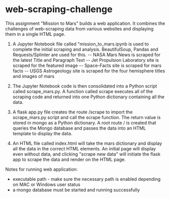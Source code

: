 # web-scraping-challenge

This assignment "Mission to Mars" builds a web application. It combines the challenges of web-scraping data from various websites and displaying them in a single HTML page. 

1. A Jupyter Notebook file called "mission_to_mars.ipynb is used to complete the initial scraping and analysis.
BeautifulSoup, Pandas and Requests/Splinter are used for this.
-- NASA Mars News is scraped for the latest Title and Paragraph Text
-- Jet Propulsion Laboratory site is scraped for the featured image
-- Space-Facts site is scraped for mars facts
-- USGS Astrogeology site is scraped for the four hemisphere titles and images of mars

2. The Jupyter Notebook code is then consolidated into a Python script called scrape_mars.py. A function called scrape executes all of the scraping code and returned into one Python dictionary containing all the data.

3. A flask app.py file creates the route /scrape to import the scrape_mars.py script and call the scrape function.
The return value is stored in mongo as a Python dictionary. A root route / is created that queries the Mongo database and passes the data into an HTML template to display the data.

4. An HTML file called index.html will take the mars dictionary and display all the data in the correct HTML elements. An initial page will display even without data, and clicking "scrape new data" will initiate the flask app to scrape the data and render on the HTML page.

Notes for running web application:

- executable path - make sure the necessary path is enabled depending on MAC or Windows user status
- a mongo database must be started and running successfully 

